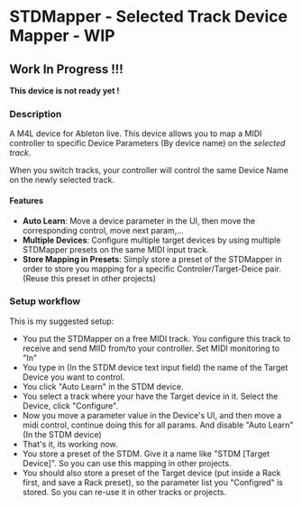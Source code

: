 # STDMapper - Selected Track Device Mapper - WIP

## Work In Progress !!!

**This device is not ready yet !**

### Description

A M4L device for Ableton live.
This device allows you to map a MIDI controller to specific Device Parameters (By device name) on the _selected track_.

When you switch tracks, your controller will control the same Device Name on the newly selected track.

#### Features

- **Auto Learn**: Move a device parameter in the UI, then move the corresponding control, move next param,...
- **Multiple Devices**: Configure multiple target devices by using multiple STDMapper presets on the same MIDI input track.
- **Store Mapping in Presets**: Simply store a preset of the STDMapper in order to store you mapping for a specific Controler/Target-Deice pair. (Reuse this preset in other projects)

### Setup workflow

This is my suggested setup:

- You put the STDMapper on a free MIDI track. You configure this track to receive and send MIID from/to your controller. Set MIDI monitoring to "In"
- You type in (In the STDM device text input field) the name of the Target Device you want to control.
- You click "Auto Learn" in the STDM device.
- You select a track where your have the Target device in it. Select the Device, click "Configure".
- Now you move a parameter value in the Device's UI, and then move a midi control, continue doing this for all params. And disable "Auto Learn" (In the STDM device)
- That's it, its working now.
- You store a preset of the STDM. Give it a name like "STDM [Target Device]". So you can use this mapping in other projects.
- You should also store a preset of the Target device (put inside a Rack first, and save a Rack preset), so the parameter list you "Configred" is stored. So you can re-use it in other tracks or projects.

